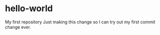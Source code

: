 # hello-world
My first repository
Just making this change so I can try out my first commit change ever.
